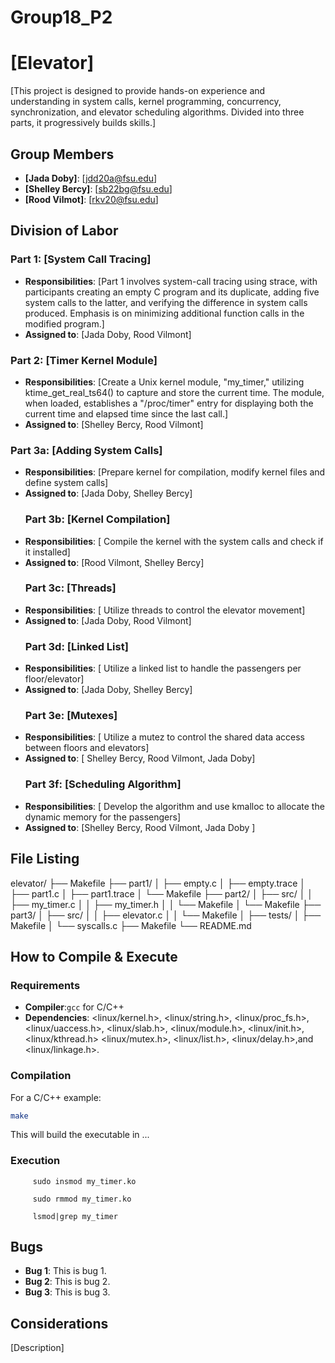 # Group18_P2
# [Elevator]

[This project is designed to provide hands-on experience and understanding in system calls, kernel programming, concurrency, synchronization, and elevator scheduling algorithms. Divided into three parts, it progressively builds skills.]

## Group Members
- **[Jada Doby]**: [jdd20a@fsu.edu]
- **[Shelley Bercy]**: [sb22bg@fsu.edu]
- **[Rood Vilmot]**: [rkv20@fsu.edu]
## Division of Labor

### Part 1: [System Call Tracing]
- **Responsibilities**: [Part 1 involves system-call tracing using strace, with participants creating an empty C program and its duplicate, adding five system calls to the latter, and verifying the difference in system calls produced. Emphasis is on minimizing additional function calls in the modified program.]
- **Assigned to**: [Jada Doby, Rood Vilmont]

### Part 2: [Timer Kernel Module]
- **Responsibilities**: [Create a Unix kernel module, "my_timer," utilizing ktime_get_real_ts64() to capture and store the current time. The module, when loaded, establishes a "/proc/timer" entry for displaying both the current time and elapsed time since the last call.]
- **Assigned to**: [Shelley Bercy, Rood Vilmont]
### Part 3a: [Adding System Calls]
- **Responsibilities**: [Prepare kernel for compilation, modify kernel files and define system calls]
- **Assigned to**: [Jada Doby, Shelley Bercy]
  ### Part 3b: [Kernel Compilation]
- **Responsibilities**: [ Compile the kernel with the system calls and check if it installed]
- **Assigned to**: [Rood Vilmont, Shelley Bercy]
  ### Part 3c: [Threads]
- **Responsibilities**: [ Utilize threads to control the elevator movement]
- **Assigned to**: [Jada Doby, Rood Vilmont]
  ### Part 3d: [Linked List]
- **Responsibilities**: [ Utilize a linked list to handle the passengers per floor/elevator]
- **Assigned to**: [Jada Doby, Shelley Bercy]
   ### Part 3e: [Mutexes]
- **Responsibilities**: [ Utilize a mutez to control the shared data access between floors and elevators]
- **Assigned to**: [ Shelley Bercy, Rood Vilmont, Jada Doby]
   ### Part 3f: [Scheduling Algorithm]
- **Responsibilities**: [ Develop the algorithm and use kmalloc to allocate the dynamic memory for the passengers]
- **Assigned to**: [Shelley Bercy, Rood Vilmont, Jada Doby ]
  


  

## File Listing
elevator/
├── Makefile
├── part1/
│   ├── empty.c
│   ├── empty.trace
│   ├── part1.c
│   ├── part1.trace
│   └── Makefile
├── part2/
│   ├── src/
│   │   ├── my_timer.c
│   │   ├── my_timer.h
│   │   └── Makefile
│   └── Makefile
├── part3/
│   ├── src/
│   │   ├── elevator.c
│   │   └── Makefile
│   ├── tests/
│   ├── Makefile
│   └── syscalls.c
├── Makefile
└── README.md



## How to Compile & Execute

### Requirements
- **Compiler**:`gcc` for C/C++
- **Dependencies**: <linux/kernel.h>, <linux/string.h>, <linux/proc_fs.h>, <linux/uaccess.h>, <linux/slab.h>, <linux/module.h>, <linux/init.h>, <linux/kthread.h> <linux/mutex.h>, <linux/list.h>, <linux/delay.h>,and <linux/linkage.h>.

### Compilation
For a C/C++ example:
```bash
make
```
This will build the executable in ...
### Execution
```To insert a kernel module :
     sudo insmod my_timer.ko
```
```To remove a kernel module :
     sudo rmmod my_timer.ko
```
```To check for our kernel module :
     lsmod|grep my_timer
```

## Bugs
- **Bug 1**: This is bug 1.
- **Bug 2**: This is bug 2.
- **Bug 3**: This is bug 3.

## Considerations
[Description]
